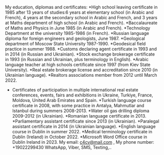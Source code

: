 My education, diplomas and certificates:
*High school leaving certificate in 1985 after 13 years of studies:6 years at elementary school (in Arabic and French), 4 years at the secondary school in Arabic and French, and 3 years at Maths department of high school (in Arabic and French).
*Baccalaureate of Maths and Physics in June 1985 (in Arabic and French). 
*Technology Department at the university 1985-1986 (in French).
*Russian language diploma for foreign engineers and geologists, June 1987.
 *Geological department of Moscow State University 1987-1990. 
*Geodesical field practice in summer 1988.
*Customs declaring agent certificate in 1993 and in 2014 (in Russian and Ukrainian).
 *Stock exchange brokerage certificate in 1993 (in Russian and Ukrainian, plus terminology in English).
*Arabic language teacher at high schools certificate since 1997 (from Kiev State University).
*Real estate brokerage license and accreditation since 2010 (in Ukrainian language).
*Realtors associations member from 2012 until March 2022.
* Certificates of participation in multiple international real estate conferences, events, fairs and exhibitions in Ukraine, Turkiye, France, Moldova, United Arab Emirates and Spain.
*Turkish language course certificate in 2008, with some practice in Antalya, Mahmutlar and Istanbul during summers 2008-2013.
*Water oil gas drilling diploma 2009-2012 (in Ukrainian).
*Romanian language certificate in 2013.
*Parliamentary assistant certificate since 2013 (in Ukrainian).
*Paralegal assistant certificate in 2014 (in Ukrainian language).
*English language course in Dublin in summer 2022.
*Medical terminology certificate in Dublin (Ireland) in October 2022.
*Microsoft Word Office course in Dublin Ireland in 2023.
My email: c4cv@mail.com , My phone number: +19022299430 WhatsApp, Viber, SMS, Texting,..
